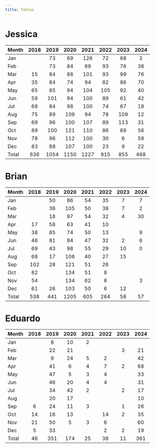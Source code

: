 ```yaml
---
title: Tables
---
```


# Jessica

| Month | 2018 | 2019 | 2020 | 2021 | 2022 | 2023 | 2024 |
| --- |:---: | :---: | :---: | :---: | :---: | :---: | :---: |
| Jan |    | 73 | 69 | 126 | 72 | 68 | 2 |
| Feb |    | 73 | 84 | 89 | 93 | 76 | 38 |
| Mar | 15 | 84 | 88 | 101 | 93 | 99 | 76 |
| Apr | 35 | 84 | 74 | 94 | 82 | 86 | 70 |
| May | 65 | 85 | 94 | 104 | 105 | 92 | 40 |
| Jun | 59 | 101 | 94 | 100 | 89 | 61 | 42 |
| Jul | 68 | 84 | 98 | 100 | 74 | 67 | 19 |
| Aug | 75 | 89 | 109 | 94 | 78 | 109 | 12 |
| Sep | 69 | 96 | 100 | 107 | 89 | 113 | 31 |
| Oct | 89 | 100 | 121 | 110 | 86 | 69 | 56 |
| Nov | 78 | 96 | 112 | 100 | 30 | 6 | 59 |
| Dec | 83 | 88 | 107 | 100 | 23 | 9 | 22 |
| Total | 636 | 1054 | 1150 | 1227 | 915 | 855 | 468 |

# Brian

| Month | 2018 | 2019 | 2020 | 2021 | 2022 | 2023 | 2024 |
| --- |:---: | :---: | :---: | :---: | :---: | :---: | :---: |
| Jan |    | 50 | 86 | 54 | 35 | 7 | 7 |
| Feb |    | 36 | 105 | 50 | 39 | 7 | 2 |
| Mar |    | 18 | 97 | 54 | 32 | 4 | 30 |
| Apr | 17 | 58 | 63 | 41 | 10 |    |    |
| May | 38 | 85 | 74 | 50 | 13 |    | 9 |
| Jun | 46 | 81 | 84 | 47 | 32 | 2 | 6 |
| Jul | 69 | 43 | 98 | 55 | 29 | 10 | 0 |
| Aug | 68 | 17 | 106 | 40 | 27 | 15 |    |
| Sep | 102 | 28 | 121 | 51 | 26 |    |    |
| Oct | 82 |    | 134 | 51 | 8 |    |    |
| Nov | 54 |    | 134 | 62 | 6 |    | 3 |
| Dec | 61 | 26 | 103 | 50 | 6 | 12 |    |
| Total | 538 | 441 | 1205 | 605 | 264 | 58 | 57 |

# Eduardo

| Month | 2018 | 2019 | 2020 | 2021 | 2022 | 2023 | 2024 |
| --- |:---: | :---: | :---: | :---: | :---: | :---: | :---: |
| Jan |    | 8 | 10 | 2 |    |    |    |
| Feb |    | 22 | 21 |    |    | 3 | 21 |
| Mar |    | 9 | 24 | 5 | 2 |    | 42 |
| Apr |    | 41 | 6 | 4 | 7 | 2 | 68 |
| May |    | 47 | 5 | 3 | 4 |    | 33 |
| Jun |    | 46 | 20 | 4 | 4 |    | 31 |
| Jul |    | 34 | 42 | 2 |    | 2 | 17 |
| Aug |    | 20 | 17 |    |    |    | 10 |
| Sep | 6 | 24 | 11 | 3 |    | 1 | 26 |
| Oct | 14 | 16 | 13 |    | 14 | 2 | 35 |
| Nov | 21 | 50 | 5 | 3 | 6 |    | 60 |
| Dec | 5 | 33 |    |    | 2 | 2 | 19 |
| Total | 46 | 351 | 174 | 25 | 38 | 11 | 361 |

